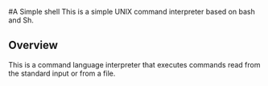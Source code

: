 #A Simple shell
This is a simple UNIX command interpreter based on bash and Sh.

## Overview

This is a command language interpreter that executes commands read from the standard input or from a file.
